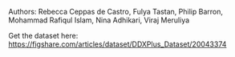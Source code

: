 Authors: Rebecca Ceppas de Castro, Fulya Tastan, Philip Barron, Mohammad Rafiqul Islam, Nina Adhikari, Viraj Meruliya

Get the dataset here: https://figshare.com/articles/dataset/DDXPlus_Dataset/20043374
